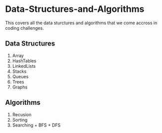 # Data-Structures-and-Algorithms

This covers all the data sturctures and algorithms that we come accross in coding challenges.

## Data Structures
1. Array
2. HashTables
3. LinkedLists
4. Stacks
5. Queues
6. Trees
7. Graphs

## Algorithms
1. Recusion
2. Sorting
3. Searching + BFS + DFS


